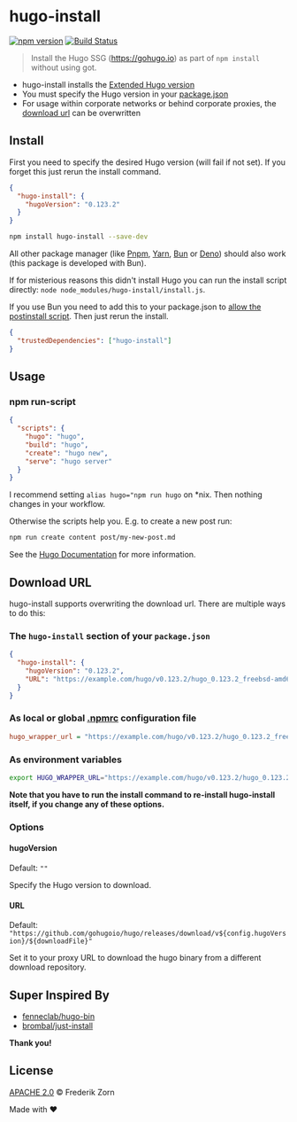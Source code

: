 # hugo-install

[![npm version](https://img.shields.io/npm/v/hugo-install?logo=npm&logoColor=fff&labelColor=000000&color=ff3eec)](https://www.npmjs.com/package/hugo-install) [![Build Status](https://img.shields.io/github/actions/workflow/status/z0rrn/hugo-install/publish.yml?logo=github&logoColor=fff&labelColor=000000&color=ff3eec)](https://github.com/z0rrn/hugo-install/actions)

> Install the Hugo SSG (https://gohugo.io) as part of `npm install` without using got.

- hugo-install installs the [Extended Hugo version](https://github.com/gohugoio/hugo/releases/tag/v0.43)
- You must specify the Hugo version in your [package.json](#install)
- For usage within corporate networks or behind corporate proxies, the [download url](#download-url) can be overwritten

## Install

First you need to specify the desired Hugo version (will fail if not set). If you forget this just rerun the install command.

```json
{
  "hugo-install": {
    "hugoVersion": "0.123.2"
  }
}
```

```sh
npm install hugo-install --save-dev
```

All other package manager (like [Pnpm](https://pnpm.io/), [Yarn](https://yarnpkg.com/), [Bun](https://bun.sh) or [Deno](https://deno.com)) should also work (this package is developed with Bun).

If for misterious reasons this didn't install Hugo you can run the install script directly: `node node_modules/hugo-install/install.js`.

If you use Bun you need to add this to your package.json to [allow the postinstall script](https://bun.sh/docs/cli/install#lifecycle-scripts). Then just rerun the install.

```json
{
  "trustedDependencies": ["hugo-install"]
}
```

## Usage

### npm run-script

```json
{
  "scripts": {
    "hugo": "hugo",
    "build": "hugo",
    "create": "hugo new",
    "serve": "hugo server"
  }
}
```

I recommend setting `alias hugo="npm run hugo` on \*nix. Then nothing changes in your workflow.

Otherwise the scripts help you. E.g. to create a new post run:

```sh
npm run create content post/my-new-post.md
```

See the [Hugo Documentation](https://gohugo.io) for more information.

## Download URL

hugo-install supports overwriting the download url. There are multiple ways to do this:

### The `hugo-install` section of your `package.json`

```json
{
  "hugo-install": {
    "hugoVersion": "0.123.2",
    "URL": "https://example.com/hugo/v0.123.2/hugo_0.123.2_freebsd-amd64.tar.gz"
  }
}
```

### As local or global [.npmrc](https://docs.npmjs.com/files/npmrc) configuration file

```ini
hugo_wrapper_url = "https://example.com/hugo/v0.123.2/hugo_0.123.2_freebsd-amd64.tar.gz"
```

### As environment variables

```sh
export HUGO_WRAPPER_URL="https://example.com/hugo/v0.123.2/hugo_0.123.2_freebsd-amd64.tar.gz"
```

**Note that you have to run the install command to re-install hugo-install itself, if you change any of these options.**

### Options

#### hugoVersion

Default: `""`

Specify the Hugo version to download.

#### URL

Default: `"https://github.com/gohugoio/hugo/releases/download/v${config.hugoVersion}/${downloadFile}"`

Set it to your proxy URL to download the hugo binary from a different download repository.

## Super Inspired By

- [fenneclab/hugo-bin](https://github.com/fenneclab/hugo-bin)
- [brombal/just-install](https://github.com/brombal/just-install)

**Thank you!**

## License

[APACHE 2.0](LICENSE) © Frederik Zorn

Made with :heart:
